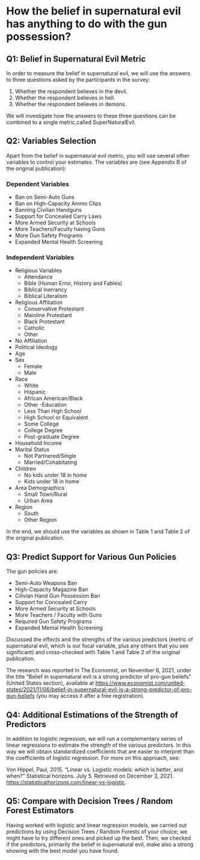 # How the belief in supernatural evil has anything to do with the gun possession?

## Q1: Belief in Supernatural Evil Metric
In order to measure the belief in supernatural evil, we will use the answers to three questions asked by the participants in the survey:

1. Whether the respondent believes in the devil.
2. Whether the respondent believes in hell.
3. Whether the respondent believes in demons.

We will investigate how the answers to these three questions can be combined to a single metric,called SuperNaturalEvil.

## Q2: Variables Selection
Apart from the belief in supernatural evil metric, you will use several other variables to control your estimates. The variables are (see Appendix B of the original publication):

### Dependent Variables

- Ban on Semi-Auto Guns
- Ban on High-Capacity Ammo Clips
- Banning Civilian Handguns
- Support for Concealed Carry Laws
- More Armed Security at Schools
- More Teachers/Faculty having Guns
- More Gun Safety Programs
- Expanded Mental Health Screening
  
### Independent Variables

- Religious Variables
     - Attendance
  - Bible (Human Error, History and Fables)
  - Biblical Inerrancy
  - Biblical Literalism
- Religious Affiliation
  - Conservative Protestant
  - Mainline Protestant
  - Black Protestant
  - Catholic
  - Other
- No Affiliation
- Political Ideology
- Age
- Sex
  - Female
  - Male
- Race
    - White
    - Hispanic
    - African American/Black
    - Other
-Education
    - Less Than High School
    - High School or Equivalent
    - Some College
    - College Degree
    - Post-graduate Degree
- Household Income
- Marital Status
    - Not Partnered/Single
    - Married/Cohabitating
- Children
    - No kids under 18 in home
    - Kids under 18 in home
- Area Demographics
    - Small Town/Rural
    - Urban Area
- Region
    - South
    - Other Region

In the end, we should use the variables as shown in Table 1 and Table 2 of the original publication.

## Q3: Predict Support for Various Gun Policies

The gun policies are:
- Semi-Auto Weapons Ban
- High-Capacity Magazine Ban
- Cilivian Hand Gun Possession Ban
- Support for Concealed Carry
- More Armed Security at Schools
- More Teachers / Faculty with Guns
- Required Gun Safety Programs
- Expanded Mental Health Screening

Discussed the effects and the strengths of the various predictors (metric of supernatural evil, which is our focal variable, plus any others that you see significant) and cross-checked with Table 1 and Table 2 of the original publication.

The research was reported in The Economist, on November 6, 2021, under the title "Belief in supernatural evil is a strong predictor of pro-gun beliefs" (United States section), available at https://www.economist.com/united-states/2021/11/06/belief-in-supernatural-evil-is-a-strong-predictor-of-pro-gun-beliefs (you may access it after a free registration).

## Q4: Additional Estimations of the Strength of Predictors
In addition to logistic regression, we will run a complementary series of linear regressions to estimate the strength of the various predictors. In this way we will obtain standardized coefficients that are easier to interpret than the coefficients of logistic regression. For more on this approach, see:

Von Hippel, Paul, 2015. “Linear vs. Logistic models: which is better, and when?” Statistical horizons. July 5. Retrieved on December 3, 2021. https://statisticalhorizons.com/linear-vs-logistic.

## Q5: Compare with Decision Trees / Random Forest Estimators
Having worked with logistic and linear regression models, we carried out predictions by using Decision Trees / Random Forests of your choice; we might have to try different ones and picked up the best. Then, we checked if the predictors, primarily the belief in supernatural evil, make also a strong showing with the best model you have found.






